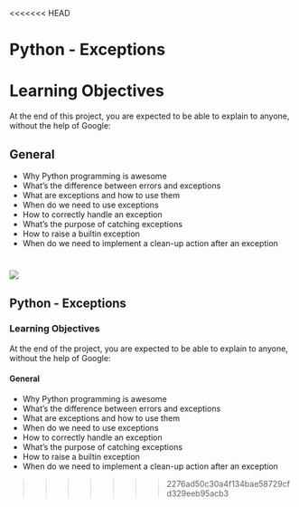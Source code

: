 <<<<<<< HEAD
# Python - Exceptions

# Learning Objectives
At the end of this project, you are expected to be able to explain to anyone, without the help of Google:

## General
- Why Python programming is awesome
- What’s the difference between errors and exceptions
- What are exceptions and how to use them
- When do we need to use exceptions
- How to correctly handle an exception
- What’s the purpose of catching exceptions
- How to raise a builtin exception
- When do we need to implement a clean-up action after an exception

![](https://files.realpython.com/media/try_except_else_finally.a7fac6c36c55.png)
=======
## Python - Exceptions

### Learning Objectives

At the end of the project, you are expected to be able to explain to anyone, without the help of Google:

#### General

 - Why Python programming is awesome
 - What’s the difference between errors and exceptions
 - What are exceptions and how to use them
 - When do we need to use exceptions
 - How to correctly handle an exception
 - What’s the purpose of catching exceptions
 - How to raise a builtin exception
 - When do we need to implement a clean-up action after an exception
>>>>>>> 2276ad50c30a4f134bae58729cfd329eeb95acb3
